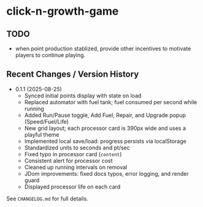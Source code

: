 # click-n-growth-game

## TODO

- when point production stablized, provide other incentives to motivate players to continue playing.

## Recent Changes / Version History

- 0.1.1 (2025-08-25)
  - Synced initial points display with state on load
  - Replaced automator with fuel tank; fuel consumed per second while running
  - Added Run/Pause toggle, Add Fuel, Repair, and Upgrade popup (Speed/Fuel/Life)
  - New grid layout; each processor card is 390px wide and uses a playful theme
  - Implemented local save/load: progress persists via localStorage
  - Standardized units to seconds and pt/sec
  - Fixed typo in processor card (`content`)
  - Consistent alert for processor cost
  - Cleaned up running intervals on removal
  - JDom improvements: fixed docs typos, error logging, and render guard
  - Displayed processor life on each card

See `CHANGELOG.md` for full details.
